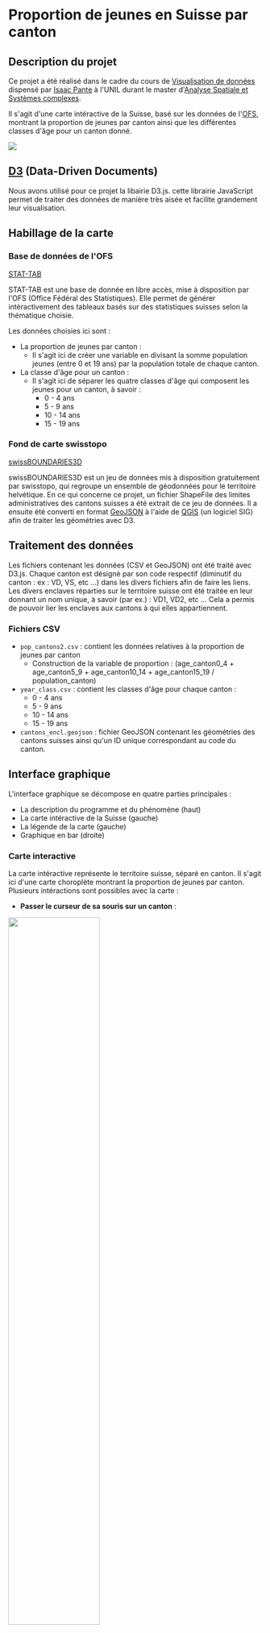 # Proportion de jeunes en Suisse par canton

## Description du projet

Ce projet a été réalisé dans le cadre du cours de [Visualisation de données](https://github.com/ipante/ressources_visualisation_de_donnees) dispensé par [Isaac Pante](https://github.com/ipante) à l'UNIL durant le master d'[Analyse Spatiale et Systèmes complexes](https://www.unil.ch/mastergeographie/fr/home/menuinst/presentation-msc-geo/orientation-assc.html).

Il s'agit d'une carte intéractive de la Suisse, basé sur les données de l'[OFS](https://www.bfs.admin.ch/bfs/fr/home/services/recherche/stat-tab-donnees-interactives.html), montrant la proportion de jeunes par canton ainsi que les différentes classes d'âge pour un canton donné.

![](data/figs/interface.png)

## [D3](https://d3js.org/) (Data-Driven Documents)

Nous avons utilisé pour ce projet la libairie D3.js. cette librairie JavaScript permet de traiter des données de manière très aisée et facilite grandement leur visualisation.

## Habillage de la carte

### Base de données de l'OFS

[STAT-TAB](https://www.pxweb.bfs.admin.ch/pxweb/fr/)

STAT-TAB est une base de donnée en libre accès, mise à disposition par l'OFS (Office Fédéral des Statistiques). Elle permet de générer intéractivement des tableaux basés sur des statistiques suisses selon la thématique choisie.

Les données choisies ici sont :

* La proportion de jeunes par canton :
    * Il s'agit ici de créer une variable en divisant la somme population jeunes (entre 0 et 19 ans) par la population totale de chaque canton.
* La classe d'âge pour un canton :
    * Il s'agit ici de séparer les quatre classes d'âge qui composent les jeunes pour un canton, à savoir :
        * 0 - 4 ans
        * 5 - 9 ans
        * 10 - 14 ans
        * 15 - 19 ans

### Fond de carte swisstopo

[swissBOUNDARIES3D](https://www.swisstopo.admin.ch/fr/geodata/landscape/boundaries3d.html)

swissBOUNDARIES3D est un jeu de données mis à disposition gratuitement par swisstopo, qui regroupe un ensemble de géodonnées pour le territoire helvétique. En ce qui concerne ce projet, un fichier ShapeFile des limites administratives des cantons suisses a été extrait de ce jeu de données. Il a ensuite été converti en format [GeoJSON](https://geojson.org/) à l'aide de [QGIS](https://www.qgis.org/fr/site/) (un logiciel SIG) afin de traiter les géométries avec D3.

## Traitement des données

Les fichiers contenant les données (CSV et GeoJSON) ont été traité avec D3.js.
Chaque canton est désigné par son code respectif (diminutif du canton : ex : VD, VS, etc ...) dans les divers fichiers afin de faire les liens. Les divers enclaves réparties sur le territoire suisse ont été traitée en leur donnant un nom unique, à savoir (par ex.) : VD1, VD2, etc ... Cela a permis de pouvoir lier les enclaves aux cantons à qui elles appartiennent.

### Fichiers CSV

* `pop_cantons2.csv` : contient les données relatives à la proportion de jeunes par canton
    * Construction de la variable de proportion : (age_canton0_4 + age_canton5_9 + age_canton10_14 + age_canton15_19 / population_canton)
* `year_class.csv` : contient les classes d'âge pour chaque canton :
    * 0 - 4 ans
    * 5 - 9 ans
    * 10 - 14 ans
    * 15 - 19 ans
* `cantons_encl.geojson` : fichier GeoJSON contenant les géométries des cantons suisses ainsi qu'un ID unique correspondant au code du canton.

## Interface graphique

L'interface graphique se décompose en quatre parties principales :

* La description du programme et du phénomène (haut)
* La carte intéractive de la Suisse (gauche)
* La légende de la carte (gauche)
* Graphique en bar (droite)

### Carte interactive

La carte intéractive représente le territoire suisse, séparé en canton.
Il s'agit ici d'une carte choroplète montrant la proportion de jeunes par canton. Plusieurs intéractions sont possibles avec la carte :

* **Passer le curseur de sa souris sur un canton** :

<img src="data/figs/highlight.png" width="60%" class="center">

*   
    * La couleur du canton change au orange
    * Un tooltip apparaît vers le curseur et indique le nom du canton en question ainsi que la proportion de jeunes exacte
    * Un curseur orange apparaît à droite de la légende pour indiquer à quelle classe de proportion le canton appartient

* **Passer le curseur de sa souris sur la légende** :

<img src="data/figs/legend.png" width="60%" class="center">

*   
    * Le curseur (triangle) de la légende suit le curseur de la souris
    * Les cantons qui ont une proportion de jeunes contenue dans la classe choisie par la légende sont *highlighté* en orange

* **Cliquer sur un canton** :

<img src="data/figs/barplot.png" width="100%" class="center">

*   
    * *highlight* du canton en jaune
    * Apparition d'un *barplot* sur la droite de l'écran
        * Le barplot indique la population par classe d'âge du canton sélectionné
    * Le barplot se met à jour (avec animation) à chaque fois qu'un nouveau canton est sélectionné

## Utilisation du programme

La visualisation de ce programme doit se faire à l'aide d'un serveur local. Il existe plusieurs manière de monter son serveur :

### Visualisation avec Visual Studio Code

1. Télécharger le fichier ZIP et l'extraire dans le répertoire désiré
2. Ouvrir le dossier principal dans Visual Studio Code
3. S'assurer d'avoir l'extension `Live Server` installée sur VS Code
4. *Clique-droit* sur `index.html`, puis *open in Live Server*

### Visualisation grâce à la construction d'un serveur via python

1. Télécharger le fichier ZIP et l'extraire dans le répertoire désiré
2. Ouvrir votre terminal favori et changer votre répertoire pour l'endroit ou vous avez extrait le dossier :
    * `cd *path*` permet de changer le répertoire dans lequel vous êtes
3. Une fois dans le répertoire, générez le serveur en tapant `python3 -m http.server` dans votre invite de commande
4. Le `port HTTP` est ensuite spécifié : `http://[::]:8000/`
5. Il est alors possible de rentrer `localhost:8000` dans son navigateur afin d'afficher le programme

## Perspectives et limites

Il aurait été intéressant de pouvoir cliquer sur chaque barre du barplot afin d'avoir une information supplémentaire concernant la classe d'âge sélectionnée.

Il aurait également été intéressant de pouvoir changer d'année pour voir l'évolution de la proportion de jeune.

Afin de répondre aux variations de taille d'écran, une fonction `responsify` a été implémantée afin de re-calculer de manière dynamique l'étendue des plots (carte et barplot) lors du changement de taille de la fenêtre du navigateur.

L'implémentation de cette fonction a rendu le `tooltip` de la carte floue sur FireFox (pas sur Chrome ou Edge) lors du `mouseover`. En revanche, lorsque le canton en question est cliqué, le `tooltip` redevient net. 

Les bordures des géométries représentant les cantons ont été supprimées afin de grandement améliorer la performance du programme.

## Sources

Plusieurs extraits de code ont été utilisé afin de construire ce projet :

[datavis.fr](https://www.datavis.fr/index.php#d3js) proposent plusieurs tutoriels afin d'intégrer D3.js dans l'élaboration de cartes intéractives

[D3.js Graph Gallery](https://www.d3-graph-gallery.com/index.html) proposent des visualisations basiques avec D3.js

La [fonction Responsify](https://brendansudol.com/writing/responsive-d3) utilisée pour redimensionner les graphiques selon la taille de la fenêtre du navigateur a été inspirée par la fonction proposée par Brendan Sudol, 2014

[Isaac Pante](https://github.com/ipante/ressources_visualisation_de_donnees) La compréhension de D3.js s'est faite sur la base du contenu du cours proposé par Isaac Pante, UNIL.
